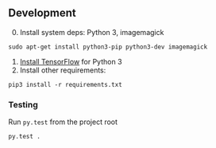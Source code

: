 
## Development

0. Install system deps: Python 3, imagemagick
```
sudo apt-get install python3-pip python3-dev imagemagick
```
1. [Install TensorFlow](https://github.com/tensorflow/tensorflow/blob/master/tensorflow/g3doc/get_started/os_setup.md) for Python 3
2. Install other requirements:
```
pip3 install -r requirements.txt
```

### Testing

Run `py.test` from the project root
```
py.test .
```
